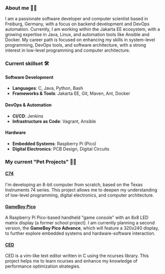 ### About me 🧑‍💻

I am a passionate software developer and computer scientist based in Freiburg, Germany,
with a focus on backend development and DevOps automation.
Currently, I am working within the Jakarta EE ecosystem,
with a growing expertise in Java, Linux, and automation tools like Ansible and Docker.
My career path is focused on enhancing my skills in system-level programming,
DevOps tools, and software architecture, with a strong interest in low-level programming and computer architecture. 

### Current skillset 🛠️

#### Software Development
- **Languages**: C, Java, Python, Bash
- **Frameworks & Tools**: Jakarta EE, Git, Maven, Ant, Docker

#### DevOps & Automation
- **CI/CD**: Jenkins
- **Infrastructure as Code**: Vagrant, Ansible

#### Hardware
- **Embedded Systems**: Raspberry Pi (Pico)
- **Digital Electronics**: PCB Design, Digital Circuits

### My current "Pet Projects" 👨‍💻

#### [C74](https://github.com/pielesju/tce8)
I'm developing an 8-bit computer from scratch,
based on the Texas Instruments 74 series.
This project allows me to deepen my understanding of low-level programming,
digital electronics, and computer architecture.
#### [GameBoy Pico](https://github.com/pielesju/gameboy-pico)
A Raspberry Pi Pico-based handheld "game console" with an 8x8 LED matrix display (a former school project).
I am currently planning a second version, the **GameBoy Pico Advance**,
which will feature a 320x240 display, to further explore embedded systems and hardware-software interaction.
#### [CED](https://github.com/pielesju/ced)
CED is a vim-like text editor written in C using the ncurses library.
This project helps me to learn ncurses and enhance
my knowledge of performance optimization strategies.
